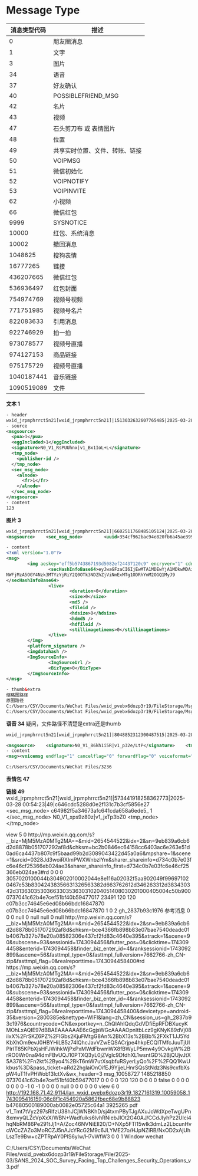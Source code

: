 # Message Type


| 消息类型代码   | 描述                           |
|----------------|--------------------------------|
| 0              | 朋友圈消息                     |
| 1              | 文字                           |
| 3              | 图片                           |
| 34             | 语音                           |
| 37             | 好友确认                       |
| 40             | POSSIBLEFRIEND_MSG            |
| 42             | 名片                           |
| 43             | 视频                           |
| 47             | 石头剪刀布 或 表情图片          |
| 48             | 位置                           |
| 49             | 共享实时位置、文件、转账、链接 |
| 50             | VOIPMSG                        |
| 51             | 微信初始化                     |
| 52             | VOIPNOTIFY                     |
| 53             | VOIPINVITE                     |
| 62             | 小视频                         |
| 66             | 微信红包                       |
| 9999           | SYSNOTICE                      |
| 10000          | 红包、系统消息                 |
| 10002          | 撤回消息                       |
| 1048625        | 搜狗表情                       |
| 16777265       | 链接                           |
| 436207665      | 微信红包                       |
| 536936497      | 红包封面                       |
| 754974769      | 视频号视频                     |
| 771751985      | 视频号名片                     |
| 822083633      | 引用消息                       |
| 922746929      | 拍一拍                         |
| 973078577      | 视频号直播                     |
| 974127153      | 商品链接                       |
| 975175729      | 视频号直播                     |
| 1040187441     | 音乐链接                       |
| 1090519089     | 文件                           |


**文本 1**
```xml
- header
wxid_jrpmphrrct5n21[wxid_jrpmphrrct5n21]|1513032632607765485|2025-03-28 00:04:34|1|0b27c3cd230f1058b34fd4dafe8e3b65
- source
<msgsource>
  <pua>1</pua>
  <eggIncluded>1</eggIncluded>
  <signature>N0_V1_RsPUUhnx|v1_Bx1IoL+L</signature>
  <tmp_node>
    <publisher-id />
  </tmp_node>
  <sec_msg_node>
    <alnode>
      <fr>1</fr>
    </alnode>
  </sec_msg_node>
</msgsource>
- content
123
```

**图片 3**
```xml
wxid_jrpmphrrct5n21[wxid_jrpmphrrct5n21]|6602511768485105124|2025-03-28 00:42:10|3|eafc12c171b3cc045107768d2765ffca
<msgsource>    <sec_msg_node>        <uuid>354cf962bac94e820fb6a45ae399cc8e_</uuid>        <risk-file-flag />        <risk-file-md5-list />        <alnode>            <fr>1</fr>        </alnode>    </sec_msg_node>    <imgmsg_pd cdnmidimgurl_size="107114" cdnmidimgurl_pd_pri="30" cdnmidimgurl_pd="0" />    <signature>N0_V1_plFrcG9t|v1_ENg7Bc5V</signature>    <tmp_node>        <publisher-id />    </tmp_node></msgsource>

- content
<?xml version="1.0"?>
<msg>
        <img aeskey="eff5b5743867193d5082ef24437120c9" encryver="1" cdnthumbaeskey="eff5b5743867193d5082ef24437120c9" cdnthumburl="3057020100044b30490201000204d48e135e02032f5aa90204a5996971020467e51869042437393062653961642d383462612d343139372d383236642d633137626636633330346465020405150a020201000405004c55cd00" cdnthumblength="6231" cdnthumbheight="576" cdnthumbwidth="300" cdnmidheight="0" cdnmidwidth="0" cdnhdheight="0" cdnhdwidth="0" cdnmidimgurl="3057020100044b30490201000204d48e135e02032f5aa90204a5996971020467e51869042437393062653961642d383462612d343139372d383236642d633137626636633330346465020405150a020201000405004c55cd00" length="737482" md5="b0199f922d038be12efccf8f41a7afc9" hevc_mid_size="107114" originsourcemd5="7f5f1d08f201c12ca1b4f10888363651">
                <secHashInfoBase64>eyJwaGFzaCI6IjEwMTA1MDEwYjA1MDkwMDAiLCJwZHFIYXNoIjoiNTU5YWQ1MGU4ZDI1ODY3Y2Q3
NWFjMzA5OGY4Nzk3MTYzYjRiY2Q0OTk3NDZhZjViNmExMTg1ODRhYmM2OGQ1MyJ9
</secHashInfoBase64>
                <live>
                        <duration>0</duration>
                        <size>0</size>
                        <md5 />
                        <fileid />
                        <hdsize>0</hdsize>
                        <hdmd5 />
                        <hdfileid />
                        <stillimagetimems>0</stillimagetimems>
                </live>
        </img>
        <platform_signature />
        <imgdatahash />
        <ImgSourceInfo>
                <ImgSourceUrl />
                <BizType>0</BizType>
        </ImgSourceInfo>
</msg>

- thumb&extra
缩略图路径
原图路径
C:/Users/CSY/Documents/WeChat Files/wxid_pvebx6dozp3r19/FileStorage/MsgAttach/baf923f18e7cf3462bd6fe820f0b9fab/Thumb/2025-03/b1755b467e19a9ee0402cb9407e2d72d_t.dat
C:/Users/CSY/Documents/WeChat Files/wxid_pvebx6dozp3r19/FileStorage/MsgAttach/baf923f18e7cf3462bd6fe820f0b9fab/Image/2025-03/48c122d8bf597d27bc982d344eb37317.dat
```

**语音 34**
疑问，文件路径不清楚是extra还是thumb
```xml
wxid_jrpmphrrct5n21[wxid_jrpmphrrct5n21]|8048852312300487515|2025-03-28 00:48:33|34|41303636383833393538643530666500290048032825baf923f308f103

<msgsource>    <signature>N0_V1_86kh1i5R|v1_p32e/LtP</signature>    <tmp_node>        <publisher-id />    </tmp_node>    <sec_msg_node>        <alnode>            <fr>1</fr>        </alnode>    </sec_msg_node></msgsource>
- content
<msg><voicemsg endflag="1" cancelflag="0" forwardflag="0" voiceformat="4" voicelength="3236" length="4516" bufid="0" aeskey="68d42b7621601eb33fe3e2b99df5a2d7" voiceurl="3052020100044b304902010002046ce844e702032f5aa9020427996971020467e58161042435363865666264342d383264312d346130382d396431632d37343734613165663036373702040518000f0201000400" voicemd5="" clientmsgid="41303636383833393538643530666500290048032825baf923f308f103" fromusername="wxid_jrpmphrrct5n21" /></msg>

C:/Users/CSY/Documents/WeChat Files/3236

```



**表情包 47**



**链接 49**
wxid_jrpmphrrct5n21[wxid_jrpmphrrct5n21]|573441918258362773|2025-03-28 00:54:23|49|c646cdc5288d0e2f131c7b3cf5856e27
<msgsource>    <sec_msg_node>        <uuid>c64982f5a34673afc641cda658a6ede5_</uuid>        <risk-file-flag />        <risk-file-md5-list />        <alnode>            <fr>1</fr>        </alnode>    </sec_msg_node>    <signature>N0_V1_xps9z80z|v1_jxTp3bZ0</signature>    <tmp_node>        <publisher-id />    </tmp_node></msgsource>
<?xml version="1.0"?>
<msg>
	<appmsg appid="" sdkver="0">
		<title>特朗普开始抱怨俄罗斯</title>
		<des></des>
		<username />
		<action>view</action>
		<type>5</type>
		<showtype>0</showtype>
		<content />
		<url>http://mp.weixin.qq.com/s?__biz=MjM5MzA0MTg2MA==&amp;mid=2654544522&amp;idx=2&amp;sn=9eb839a6cb6d2d8878b051707292af8d&amp;chksm=bc2b0846ec64158cc6403ac6e263e51d0ad6ca4437b807c9f5baad99b2d3089043422d45a0a6&amp;mpshare=1&amp;scene=1&amp;srcid=0328Jd3woiRXImPWXWnbzlYm&amp;sharer_shareinfo=d734c0b7e03fc6e46cf25366eb024ae3&amp;sharer_shareinfo_first=d734c0b7e03fc6e46cf25366eb024ae3#rd</url>
		<lowurl />
		<forwardflag>0</forwardflag>
		<dataurl />
		<lowdataurl />
		<contentattr>0</contentattr>
		<streamvideo>
			<streamvideourl />
			<streamvideototaltime>0</streamvideototaltime>
			<streamvideotitle />
			<streamvideowording />
			<streamvideoweburl />
			<streamvideothumburl />
			<streamvideoaduxinfo />
			<streamvideopublishid />
		</streamvideo>
		<canvasPageItem>
			<canvasPageXml><![CDATA[]]></canvasPageXml>
		</canvasPageItem>
		<appattach>
			<attachid />
			<cdnthumburl>3057020100044b304902010002044e8e116a02032f5aa902049f996971020467e53b83042438356631326563382d663762612d346263312d383430342d3136303530366330353630310204051408030201000405004c50b900</cdnthumburl>
			<cdnthumbmd5>0737041c62b4e7cef51bf40b59477017</cdnthumbmd5>
			<cdnthumblength>23491</cdnthumblength>
			<cdnthumbheight>120</cdnthumbheight>
			<cdnthumbwidth>120</cdnthumbwidth>
			<cdnthumbaeskey>c07b3cc74645e6ed08b66bdc16847870</cdnthumbaeskey>
			<aeskey>c07b3cc74645e6ed08b66bdc16847870</aeskey>
			<encryver>1</encryver>
			<fileext />
			<islargefilemsg>0</islargefilemsg>
		</appattach>
		<extinfo />
		<androidsource>2</androidsource>
		<sourceusername>gh_2837b93c1976</sourceusername>
		<sourcedisplayname>参考消息</sourcedisplayname>
		<commenturl />
		<thumburl />
		<mediatagname />
		<messageaction><![CDATA[]]></messageaction>
		<messageext><![CDATA[]]></messageext>
		<emoticongift>
			<packageflag>0</packageflag>
			<packageid />
		</emoticongift>
		<emoticonshared>
			<packageflag>0</packageflag>
			<packageid />
		</emoticonshared>
		<designershared>
			<designeruin>0</designeruin>
			<designername>null</designername>
			<designerrediretcturl><![CDATA[null]]></designerrediretcturl>
		</designershared>
		<emotionpageshared>
			<tid>0</tid>
			<title>null</title>
			<desc>null</desc>
			<iconUrl><![CDATA[null]]></iconUrl>
			<secondUrl>null</secondUrl>
			<pageType>0</pageType>
			<setKey>null</setKey>
		</emotionpageshared>
		<webviewshared>
			<shareUrlOriginal>http://mp.weixin.qq.com/s?__biz=MjM5MzA0MTg2MA==&amp;mid=2654544522&amp;idx=2&amp;sn=9eb839a6cb6d2d8878b051707292af8d&amp;chksm=bce4366fb898b83e07bae7540deadc01b4067b327b78e20a08582306e437cf2fd83c4640e395&amp;xtrack=1&amp;scene=90&amp;subscene=93&amp;sessionid=1743094456&amp;flutter_pos=0&amp;clicktime=1743094458&amp;enterid=1743094458&amp;finder_biz_enter_id=4&amp;ranksessionid=1743092899&amp;ascene=56&amp;fasttmpl_type=0&amp;fasttmpl_fullversion=7662766-zh_CN-zip&amp;fasttmpl_flag=0&amp;realreporttime=1743094458400#rd</shareUrlOriginal>
			<shareUrlOpen>https://mp.weixin.qq.com/s?__biz=MjM5MzA0MTg2MA==&amp;mid=2654544522&amp;idx=2&amp;sn=9eb839a6cb6d2d8878b051707292af8d&amp;chksm=bce4366fb898b83e07bae7540deadc01b4067b327b78e20a08582306e437cf2fd83c4640e395&amp;xtrack=1&amp;scene=90&amp;subscene=93&amp;sessionid=1743094456&amp;flutter_pos=0&amp;clicktime=1743094458&amp;enterid=1743094458&amp;finder_biz_enter_id=4&amp;ranksessionid=1743092899&amp;ascene=56&amp;fasttmpl_type=0&amp;fasttmpl_fullversion=7662766-zh_CN-zip&amp;fasttmpl_flag=0&amp;realreporttime=1743094458400&amp;devicetype=android-35&amp;version=2800385e&amp;nettype=WIFI&amp;lang=zh_CN&amp;session_us=gh_2837b93c1976&amp;countrycode=CN&amp;exportkey=n_ChQIAhIQdqGdVDfiEpRFDBXucyKMOhLxAQIE97dBBAEAAAAAAE6cGgjsWGcAAAAOpnltbLcz9gKNyK89dVj08ilxX%2FrSKZ6PZ%2FIGbs2KjuFMtgG8An%2BbX13s%2BBb%2FXkT1JJ5YdKbXhOm9evJ0HBYHiLB5z74lQhcJavVZwEQSACrjpe4hkpECQlTMfcJuuTjUlPIrIT85KPbXjsHFJWihkWjPxPxMWdFbwmWX8fBWyLP5mw4y9OvkgW%2BrRO0Wr0na94dmFBvUQJ10PTXQ3yL0jZVglc9DfdhXL1wsntGD%2BjQUjvJtX5A378%2Fn2kt%2Byo4%2BkT6mW7utXsqbfuRSyerLyQo%2F%2FQQ1KwUkbus%3D&amp;pass_ticket=aRd22hglaiOnOifEJ9YjjeLHnrSQsStNdz3Ns9cxfbXspW4uT1fvPHWob13lctXv&amp;wx_header=3</shareUrlOpen>
			<jsAppId />
			<publisherId>msg_10058727</publisherId>
			<publisherReqId>1485218850</publisherReqId>
		</webviewshared>
		<template_id />
		<md5>0737041c62b4e7cef51bf40b59477017</md5>
		<websearch>
			<rec_category>0</rec_category>
			<channelId>0</channelId>
		</websearch>
		<weappinfo>
			<username />
			<appid />
			<appservicetype>0</appservicetype>
			<secflagforsinglepagemode>0</secflagforsinglepagemode>
			<videopageinfo>
				<thumbwidth>120</thumbwidth>
				<thumbheight>120</thumbheight>
				<fromopensdk>0</fromopensdk>
			</videopageinfo>
		</weappinfo>
		<statextstr />
		<mmreadershare>
			<itemshowtype>0</itemshowtype>
			<ispaysubscribe>0</ispaysubscribe>
		</mmreadershare>
		<musicShareItem>
			<musicDuration>0</musicDuration>
		</musicShareItem>
		<finderLiveProductShare>
			<finderLiveID><![CDATA[]]></finderLiveID>
			<finderUsername><![CDATA[]]></finderUsername>
			<finderObjectID><![CDATA[]]></finderObjectID>
			<finderNonceID><![CDATA[]]></finderNonceID>
			<liveStatus><![CDATA[]]></liveStatus>
			<appId><![CDATA[]]></appId>
			<pagePath><![CDATA[]]></pagePath>
			<productId><![CDATA[]]></productId>
			<coverUrl><![CDATA[]]></coverUrl>
			<productTitle><![CDATA[]]></productTitle>
			<marketPrice><![CDATA[0]]></marketPrice>
			<sellingPrice><![CDATA[0]]></sellingPrice>
			<platformHeadImg><![CDATA[]]></platformHeadImg>
			<platformName><![CDATA[]]></platformName>
			<shopWindowId><![CDATA[]]></shopWindowId>
			<flashSalePrice><![CDATA[0]]></flashSalePrice>
			<flashSaleEndTime><![CDATA[0]]></flashSaleEndTime>
			<ecSource><![CDATA[]]></ecSource>
			<sellingPriceWording><![CDATA[]]></sellingPriceWording>
			<platformIconURL><![CDATA[]]></platformIconURL>
			<firstProductTagURL><![CDATA[]]></firstProductTagURL>
			<firstProductTagAspectRatioString><![CDATA[0.0]]></firstProductTagAspectRatioString>
			<secondProductTagURL><![CDATA[]]></secondProductTagURL>
			<secondProductTagAspectRatioString><![CDATA[0.0]]></secondProductTagAspectRatioString>
			<firstGuaranteeWording><![CDATA[]]></firstGuaranteeWording>
			<secondGuaranteeWording><![CDATA[]]></secondGuaranteeWording>
			<thirdGuaranteeWording><![CDATA[]]></thirdGuaranteeWording>
			<isPriceBeginShow>false</isPriceBeginShow>
			<lastGMsgID><![CDATA[]]></lastGMsgID>
			<promoterKey><![CDATA[]]></promoterKey>
			<discountWording><![CDATA[]]></discountWording>
			<priceSuffixDescription><![CDATA[]]></priceSuffixDescription>
			<productCardKey><![CDATA[]]></productCardKey>
			<isWxShop><![CDATA[]]></isWxShop>
			<brandIconUrl><![CDATA[]]></brandIconUrl>
			<showBoxItemStringList />
		</finderLiveProductShare>
		<finderOrder>
			<appID><![CDATA[]]></appID>
			<orderID><![CDATA[]]></orderID>
			<path><![CDATA[]]></path>
			<priceWording><![CDATA[]]></priceWording>
			<stateWording><![CDATA[]]></stateWording>
			<productImageURL><![CDATA[]]></productImageURL>
			<products><![CDATA[]]></products>
			<productsCount><![CDATA[0]]></productsCount>
			<orderType><![CDATA[0]]></orderType>
			<newPriceWording><![CDATA[]]></newPriceWording>
			<newStateWording><![CDATA[]]></newStateWording>
			<useNewWording><![CDATA[0]]></useNewWording>
		</finderOrder>
		<finderShopWindowShare>
			<finderUsername><![CDATA[]]></finderUsername>
			<avatar><![CDATA[]]></avatar>
			<nickname><![CDATA[]]></nickname>
			<commodityInStockCount><![CDATA[]]></commodityInStockCount>
			<appId><![CDATA[]]></appId>
			<path><![CDATA[]]></path>
			<appUsername><![CDATA[]]></appUsername>
			<query><![CDATA[]]></query>
			<liteAppId><![CDATA[]]></liteAppId>
			<liteAppPath><![CDATA[]]></liteAppPath>
			<liteAppQuery><![CDATA[]]></liteAppQuery>
			<platformTagURL><![CDATA[]]></platformTagURL>
			<saleWording><![CDATA[]]></saleWording>
			<lastGMsgID><![CDATA[]]></lastGMsgID>
			<profileTypeWording><![CDATA[]]></profileTypeWording>
			<saleWordingExtra><![CDATA[]]></saleWordingExtra>
			<isWxShop><![CDATA[]]></isWxShop>
			<platformIconUrl><![CDATA[]]></platformIconUrl>
			<brandIconUrl><![CDATA[]]></brandIconUrl>
			<description><![CDATA[]]></description>
			<backgroundUrl><![CDATA[]]></backgroundUrl>
			<darkModePlatformIconUrl><![CDATA[]]></darkModePlatformIconUrl>
			<reputationInfo>
				<hasReputationInfo>0</hasReputationInfo>
				<reputationScore>0</reputationScore>
				<reputationWording />
				<reputationTextColor />
				<reputationLevelWording />
				<reputationBackgroundColor />
			</reputationInfo>
			<productImageURLList />
		</finderShopWindowShare>
		<findernamecard>
			<username />
			<avatar><![CDATA[]]></avatar>
			<nickname />
			<auth_job />
			<auth_icon>0</auth_icon>
			<auth_icon_url />
			<ecSource><![CDATA[]]></ecSource>
			<lastGMsgID><![CDATA[]]></lastGMsgID>
		</findernamecard>
		<finderGuarantee>
			<scene><![CDATA[0]]></scene>
		</finderGuarantee>
		<directshare>0</directshare>
		<gamecenter>
			<namecard>
				<iconUrl />
				<name />
				<desc />
				<tail />
				<jumpUrl />
			</namecard>
		</gamecenter>
		<patMsg>
			<chatUser />
			<records>
				<recordNum>0</recordNum>
			</records>
		</patMsg>
		<secretmsg>
			<issecretmsg>0</issecretmsg>
		</secretmsg>
		<referfromscene>0</referfromscene>
		<gameshare>
			<liteappext>
				<liteappbizdata />
				<priority>0</priority>
			</liteappext>
			<appbrandext>
				<litegameinfo />
				<priority>-1</priority>
			</appbrandext>
			<gameshareid />
			<sharedata />
			<isvideo>0</isvideo>
			<duration>-1</duration>
			<isexposed>0</isexposed>
			<readtext />
		</gameshare>
		<mpsharetrace>
			<hasfinderelement>0</hasfinderelement>
			<lastgmsgid />
		</mpsharetrace>
		<wxgamecard>
			<framesetname />
			<mbcarddata />
			<minpkgversion />
			<clientextinfo />
			<mbcardheight>0</mbcardheight>
			<isoldversion>0</isoldversion>
		</wxgamecard>
		<liteapp>
			<id>null</id>
			<path />
			<query />
			<istransparent>0</istransparent>
			<hideicon>0</hideicon>
		</liteapp>
		<finderCollection>
			<feedCount>0</feedCount>
			<collectionTopicType>0</collectionTopicType>
			<paidCollectionType>0</paidCollectionType>
			<price>0</price>
			<title />
			<collectionId>0</collectionId>
			<thumbUrl />
			<collectionDesc />
			<authorUsername />
			<nickname />
			<avatarURL />
			<authIconURL />
			<authIconType>0</authIconType>
		</finderCollection>
	</appmsg>
	<fromusername>wxid_jrpmphrrct5n21</fromusername>
	<scene>0</scene>
	<appinfo>
		<version>1</version>
		<appname></appname>
	</appinfo>
	<commenturl></commenturl>
</msg>

C:/Users/CSY/Documents/WeChat Files/wxid_pvebx6dozp3r19/FileStorage/Cache/2025-03/722c1d9b86546a9a9076ed8ca393b742_t.jpg
C:/Users/CSY/Documents/WeChat Files/wxid_pvebx6dozp3r19/FileStorage/Cache/2025-03/722c1d9b86546a9a9076ed8ca393b742.jpg

** 引用 49**
```xml
wxid_jrpmphrrct5n21[wxid_jrpmphrrct5n21]|2155189721313623950|2025-03-28 00:58:26|49|5bebc7076624d1ada72d1c8820af1788
<msgsource>    <alnode>        <fr>4</fr>    </alnode>    <eggIncluded>1</eggIncluded>    <sec_msg_node>        <uuid>480fb2f01706cedbc37c5ca7c64be8a6_</uuid>        <risk-file-flag />        <risk-file-md5-list />        <alnode>            <fr>1</fr>        </alnode>    </sec_msg_node>    <signature>N0_V1_HrKpKgfN|v1_9PbCZzxV</signature>    <tmp_node>        <publisher-id />    </tmp_node></msgsource>
<?xml version="1.0"?>
<msg>
	<appmsg appid="" sdkver="0">
		<title>你在说什么</title>
		<des />
		<username />
		<action>view</action>
		<type>57</type>
		<showtype>0</showtype>
		<content />
		<url />
		<lowurl />
		<forwardflag>0</forwardflag>
		<dataurl />
		<lowdataurl />
		<contentattr>0</contentattr>
		<streamvideo>
			<streamvideourl />
			<streamvideototaltime>0</streamvideototaltime>
			<streamvideotitle />
			<streamvideowording />
			<streamvideoweburl />
			<streamvideothumburl />
			<streamvideoaduxinfo />
			<streamvideopublishid />
		</streamvideo>
		<canvasPageItem>
			<canvasPageXml><![CDATA[]]></canvasPageXml>
		</canvasPageItem>
		<refermsg>
			<type>1</type>
			<svrid>2632787944628480497</svrid>
			<fromusr>wxid_pvebx6dozp3r19</fromusr>
			<chatusr>wxid_pvebx6dozp3r19</chatusr>
			<displayname>再会，谢谢所有的鱼</displayname>
			<msgsource>&lt;msgsource&gt;
	&lt;sec_msg_node&gt;
		&lt;alnode&gt;
			&lt;fr&gt;1&lt;/fr&gt;
		&lt;/alnode&gt;
	&lt;/sec_msg_node&gt;
	&lt;pua&gt;1&lt;/pua&gt;
	&lt;signature&gt;N0_V1_gv0N5G+P|v1_FbY6S0Hn&lt;/signature&gt;
	&lt;tmp_node&gt;
		&lt;publisher-id&gt;&lt;/publisher-id&gt;
	&lt;/tmp_node&gt;
&lt;/msgsource&gt;
</msgsource>
			<content>访问你提供的链接时出问题啦，可能是链接拼写有误。你可以确认下链接是否正确，或者跟我说说你想通过这个链接了解什么内容，我来帮你查询。 
conversation_id: 7486533878581100595</content>
			<strid />
			<createtime>1743094510</createtime>
		</refermsg>
		<appattach>
			<totallen>0</totallen>
			<attachid />
			<cdnattachurl />
			<emoticonmd5 />
			<aeskey />
			<fileext />
			<islargefilemsg>0</islargefilemsg>
		</appattach>
		<extinfo />
		<androidsource>0</androidsource>
		<thumburl />
		<mediatagname />
		<messageaction><![CDATA[]]></messageaction>
		<messageext><![CDATA[]]></messageext>
		<emoticongift>
			<packageflag>0</packageflag>
			<packageid />
		</emoticongift>
		<emoticonshared>
			<packageflag>0</packageflag>
			<packageid />
		</emoticonshared>
		<designershared>
			<designeruin>0</designeruin>
			<designername>null</designername>
			<designerrediretcturl><![CDATA[null]]></designerrediretcturl>
		</designershared>
		<emotionpageshared>
			<tid>0</tid>
			<title>null</title>
			<desc>null</desc>
			<iconUrl><![CDATA[null]]></iconUrl>
			<secondUrl>null</secondUrl>
			<pageType>0</pageType>
			<setKey>null</setKey>
		</emotionpageshared>
		<webviewshared>
			<shareUrlOriginal />
			<shareUrlOpen />
			<jsAppId />
			<publisherId />
			<publisherReqId />
		</webviewshared>
		<template_id />
		<md5 />
		<websearch>
			<rec_category>0</rec_category>
			<channelId>0</channelId>
		</websearch>
		<weappinfo>
			<username />
			<appid />
			<appservicetype>0</appservicetype>
			<secflagforsinglepagemode>0</secflagforsinglepagemode>
			<videopageinfo>
				<thumbwidth>0</thumbwidth>
				<thumbheight>0</thumbheight>
				<fromopensdk>0</fromopensdk>
			</videopageinfo>
		</weappinfo>
		<statextstr />
		<musicShareItem>
			<musicDuration>0</musicDuration>
		</musicShareItem>
		<finderLiveProductShare>
			<finderLiveID><![CDATA[]]></finderLiveID>
			<finderUsername><![CDATA[]]></finderUsername>
			<finderObjectID><![CDATA[]]></finderObjectID>
			<finderNonceID><![CDATA[]]></finderNonceID>
			<liveStatus><![CDATA[]]></liveStatus>
			<appId><![CDATA[]]></appId>
			<pagePath><![CDATA[]]></pagePath>
			<productId><![CDATA[]]></productId>
			<coverUrl><![CDATA[]]></coverUrl>
			<productTitle><![CDATA[]]></productTitle>
			<marketPrice><![CDATA[0]]></marketPrice>
			<sellingPrice><![CDATA[0]]></sellingPrice>
			<platformHeadImg><![CDATA[]]></platformHeadImg>
			<platformName><![CDATA[]]></platformName>
			<shopWindowId><![CDATA[]]></shopWindowId>
			<flashSalePrice><![CDATA[0]]></flashSalePrice>
			<flashSaleEndTime><![CDATA[0]]></flashSaleEndTime>
			<ecSource><![CDATA[]]></ecSource>
			<sellingPriceWording><![CDATA[]]></sellingPriceWording>
			<platformIconURL><![CDATA[]]></platformIconURL>
			<firstProductTagURL><![CDATA[]]></firstProductTagURL>
			<firstProductTagAspectRatioString><![CDATA[0.0]]></firstProductTagAspectRatioString>
			<secondProductTagURL><![CDATA[]]></secondProductTagURL>
			<secondProductTagAspectRatioString><![CDATA[0.0]]></secondProductTagAspectRatioString>
			<firstGuaranteeWording><![CDATA[]]></firstGuaranteeWording>
			<secondGuaranteeWording><![CDATA[]]></secondGuaranteeWording>
			<thirdGuaranteeWording><![CDATA[]]></thirdGuaranteeWording>
			<isPriceBeginShow>false</isPriceBeginShow>
			<lastGMsgID><![CDATA[]]></lastGMsgID>
			<promoterKey><![CDATA[]]></promoterKey>
			<discountWording><![CDATA[]]></discountWording>
			<priceSuffixDescription><![CDATA[]]></priceSuffixDescription>
			<productCardKey><![CDATA[]]></productCardKey>
			<isWxShop><![CDATA[]]></isWxShop>
			<brandIconUrl><![CDATA[]]></brandIconUrl>
			<showBoxItemStringList />
		</finderLiveProductShare>
		<finderOrder>
			<appID><![CDATA[]]></appID>
			<orderID><![CDATA[]]></orderID>
			<path><![CDATA[]]></path>
			<priceWording><![CDATA[]]></priceWording>
			<stateWording><![CDATA[]]></stateWording>
			<productImageURL><![CDATA[]]></productImageURL>
			<products><![CDATA[]]></products>
			<productsCount><![CDATA[0]]></productsCount>
			<orderType><![CDATA[0]]></orderType>
			<newPriceWording><![CDATA[]]></newPriceWording>
			<newStateWording><![CDATA[]]></newStateWording>
			<useNewWording><![CDATA[0]]></useNewWording>
		</finderOrder>
		<finderShopWindowShare>
			<finderUsername><![CDATA[]]></finderUsername>
			<avatar><![CDATA[]]></avatar>
			<nickname><![CDATA[]]></nickname>
			<commodityInStockCount><![CDATA[]]></commodityInStockCount>
			<appId><![CDATA[]]></appId>
			<path><![CDATA[]]></path>
			<appUsername><![CDATA[]]></appUsername>
			<query><![CDATA[]]></query>
			<liteAppId><![CDATA[]]></liteAppId>
			<liteAppPath><![CDATA[]]></liteAppPath>
			<liteAppQuery><![CDATA[]]></liteAppQuery>
			<platformTagURL><![CDATA[]]></platformTagURL>
			<saleWording><![CDATA[]]></saleWording>
			<lastGMsgID><![CDATA[]]></lastGMsgID>
			<profileTypeWording><![CDATA[]]></profileTypeWording>
			<saleWordingExtra><![CDATA[]]></saleWordingExtra>
			<isWxShop><![CDATA[]]></isWxShop>
			<platformIconUrl><![CDATA[]]></platformIconUrl>
			<brandIconUrl><![CDATA[]]></brandIconUrl>
			<description><![CDATA[]]></description>
			<backgroundUrl><![CDATA[]]></backgroundUrl>
			<darkModePlatformIconUrl><![CDATA[]]></darkModePlatformIconUrl>
			<reputationInfo>
				<hasReputationInfo>0</hasReputationInfo>
				<reputationScore>0</reputationScore>
				<reputationWording />
				<reputationTextColor />
				<reputationLevelWording />
				<reputationBackgroundColor />
			</reputationInfo>
			<productImageURLList />
		</finderShopWindowShare>
		<findernamecard>
			<username />
			<avatar><![CDATA[]]></avatar>
			<nickname />
			<auth_job />
			<auth_icon>0</auth_icon>
			<auth_icon_url />
			<ecSource><![CDATA[]]></ecSource>
			<lastGMsgID><![CDATA[]]></lastGMsgID>
		</findernamecard>
		<finderGuarantee>
			<scene><![CDATA[0]]></scene>
		</finderGuarantee>
		<directshare>0</directshare>
		<gamecenter>
			<namecard>
				<iconUrl />
				<name />
				<desc />
				<tail />
				<jumpUrl />
			</namecard>
		</gamecenter>
		<patMsg>
			<chatUser />
			<records>
				<recordNum>0</recordNum>
			</records>
		</patMsg>
		<secretmsg>
			<issecretmsg>0</issecretmsg>
		</secretmsg>
		<referfromscene>0</referfromscene>
		<gameshare>
			<liteappext>
				<liteappbizdata />
				<priority>0</priority>
			</liteappext>
			<appbrandext>
				<litegameinfo />
				<priority>-1</priority>
			</appbrandext>
			<gameshareid />
			<sharedata />
			<isvideo>0</isvideo>
			<duration>-1</duration>
			<isexposed>0</isexposed>
			<readtext />
		</gameshare>
		<mpsharetrace>
			<hasfinderelement>0</hasfinderelement>
			<lastgmsgid />
		</mpsharetrace>
		<wxgamecard>
			<framesetname />
			<mbcarddata />
			<minpkgversion />
			<clientextinfo />
			<mbcardheight>0</mbcardheight>
			<isoldversion>0</isoldversion>
		</wxgamecard>
		<liteapp>
			<id>null</id>
			<path />
			<query />
			<istransparent>0</istransparent>
			<hideicon>0</hideicon>
		</liteapp>
		<finderCollection>
			<feedCount>0</feedCount>
			<collectionTopicType>0</collectionTopicType>
			<paidCollectionType>0</paidCollectionType>
			<price>0</price>
			<title />
			<collectionId>0</collectionId>
			<thumbUrl />
			<collectionDesc />
			<authorUsername />
			<nickname />
			<avatarURL />
			<authIconURL />
			<authIconType>0</authIconType>
		</finderCollection>
	</appmsg>
	<fromusername>wxid_jrpmphrrct5n21</fromusername>
	<scene>0</scene>
	<appinfo>
		<version>1</version>
		<appname></appname>
	</appinfo>
	<commenturl></commenturl>
</msg>

C:/Users/CSY/Documents/WeChat Files/wxid_pvebx6dozp3r19/FileStorage/Cache/2025-03/27d6e53ec00ac4b7376f68658dd5981f
```
引用图片
```xml
wxid_jrpmphrrct5n21[wxid_jrpmphrrct5n21]|1396441906898940262|2025-03-28 01:01:09|49|9ef6b86e95d3ab16751b2037c20bcec6
<msgsource>    <alnode>        <fr>4</fr>    </alnode>    <eggIncluded>1</eggIncluded>    <sec_msg_node>        <uuid>354cf962bac94e820fb6a45ae399cc8e_</uuid>        <risk-file-flag />        <risk-file-md5-list />        <alnode>            <fr>1</fr>        </alnode>    </sec_msg_node>    <signature>N0_V1_O1ENlqKC|v1_9zHA+3Qx</signature>    <tmp_node>        <publisher-id />    </tmp_node></msgsource>
<?xml version="1.0"?>
<msg>
	<appmsg appid="" sdkver="0">
		<title>还看还看</title>
		<des />
		<username />
		<action>view</action>
		<type>57</type>
		<showtype>0</showtype>
		<content />
		<url />
		<lowurl />
		<forwardflag>0</forwardflag>
		<dataurl />
		<lowdataurl />
		<contentattr>0</contentattr>
		<streamvideo>
			<streamvideourl />
			<streamvideototaltime>0</streamvideototaltime>
			<streamvideotitle />
			<streamvideowording />
			<streamvideoweburl />
			<streamvideothumburl />
			<streamvideoaduxinfo />
			<streamvideopublishid />
		</streamvideo>
		<canvasPageItem>
			<canvasPageXml><![CDATA[]]></canvasPageXml>
		</canvasPageItem>
		<refermsg>
			<type>3</type>
			<svrid>6602511768485105124</svrid>
			<fromusr>wxid_pvebx6dozp3r19</fromusr>
			<chatusr>wxid_jrpmphrrct5n21</chatusr>
			<displayname>Deku</displayname>
			<msgsource>&lt;msgsource&gt;&lt;sec_msg_node&gt;&lt;uuid&gt;354cf962bac94e820fb6a45ae399cc8e_&lt;/uuid&gt;&lt;/sec_msg_node&gt;&lt;/msgsource&gt;</msgsource>
			<content>&lt;msg&gt;&lt;img aeskey="eff5b5743867193d5082ef24437120c9" encryver="1" cdnthumbaeskey="eff5b5743867193d5082ef24437120c9" cdnthumburl="3057020100044b30490201000204d48e135e02032f5aa90204a5996971020467e51869042437393062653961642d383462612d343139372d383236642d633137626636633330346465020405150a020201000405004c55cd00" cdnthumblength="6231" cdnthumbheight="576" cdnthumbwidth="300" cdnmidimgurl="3057020100044b30490201000204d48e135e02032f5aa90204a5996971020467e51869042437393062653961642d383462612d343139372d383236642d633137626636633330346465020405150a020201000405004c55cd00" length="737482" md5="b0199f922d038be12efccf8f41a7afc9" hevc_mid_size="107114" originsourcemd5="7f5f1d08f201c12ca1b4f10888363651"&gt;&lt;secHashInfoBase64&gt;eyJwaGFzaCI6IjEwMTA1MDEwYjA1MDkwMDAiLCJwZHFIYXNoIjoiNTU5YWQ1MGU4ZDI1ODY3Y2Q3&amp;#x0A;NWFjMzA5OGY4Nzk3MTYzYjRiY2Q0OTk3NDZhZjViNmExMTg1ODRhYmM2OGQ1MyJ9&amp;#x0A;&lt;/secHashInfoBase64&gt;&lt;/img&gt;&lt;/msg&gt;</content>
			<strid />
			<createtime>1743093729</createtime>
		</refermsg>
		<appattach>
			<totallen>0</totallen>
			<attachid />
			<cdnattachurl />
			<emoticonmd5 />
			<aeskey />
			<fileext />
			<islargefilemsg>0</islargefilemsg>
		</appattach>
		<extinfo />
		<androidsource>0</androidsource>
		<thumburl />
		<mediatagname />
		<messageaction><![CDATA[]]></messageaction>
		<messageext><![CDATA[]]></messageext>
		<emoticongift>
			<packageflag>0</packageflag>
			<packageid />
		</emoticongift>
		<emoticonshared>
			<packageflag>0</packageflag>
			<packageid />
		</emoticonshared>
		<designershared>
			<designeruin>0</designeruin>
			<designername>null</designername>
			<designerrediretcturl><![CDATA[null]]></designerrediretcturl>
		</designershared>
		<emotionpageshared>
			<tid>0</tid>
			<title>null</title>
			<desc>null</desc>
			<iconUrl><![CDATA[null]]></iconUrl>
			<secondUrl>null</secondUrl>
			<pageType>0</pageType>
			<setKey>null</setKey>
		</emotionpageshared>
		<webviewshared>
			<shareUrlOriginal />
			<shareUrlOpen />
			<jsAppId />
			<publisherId />
			<publisherReqId />
		</webviewshared>
		<template_id />
		<md5 />
		<websearch>
			<rec_category>0</rec_category>
			<channelId>0</channelId>
		</websearch>
		<weappinfo>
			<username />
			<appid />
			<appservicetype>0</appservicetype>
			<secflagforsinglepagemode>0</secflagforsinglepagemode>
			<videopageinfo>
				<thumbwidth>0</thumbwidth>
				<thumbheight>0</thumbheight>
				<fromopensdk>0</fromopensdk>
			</videopageinfo>
		</weappinfo>
		<statextstr />
		<musicShareItem>
			<musicDuration>0</musicDuration>
		</musicShareItem>
		<finderLiveProductShare>
			<finderLiveID><![CDATA[]]></finderLiveID>
			<finderUsername><![CDATA[]]></finderUsername>
			<finderObjectID><![CDATA[]]></finderObjectID>
			<finderNonceID><![CDATA[]]></finderNonceID>
			<liveStatus><![CDATA[]]></liveStatus>
			<appId><![CDATA[]]></appId>
			<pagePath><![CDATA[]]></pagePath>
			<productId><![CDATA[]]></productId>
			<coverUrl><![CDATA[]]></coverUrl>
			<productTitle><![CDATA[]]></productTitle>
			<marketPrice><![CDATA[0]]></marketPrice>
			<sellingPrice><![CDATA[0]]></sellingPrice>
			<platformHeadImg><![CDATA[]]></platformHeadImg>
			<platformName><![CDATA[]]></platformName>
			<shopWindowId><![CDATA[]]></shopWindowId>
			<flashSalePrice><![CDATA[0]]></flashSalePrice>
			<flashSaleEndTime><![CDATA[0]]></flashSaleEndTime>
			<ecSource><![CDATA[]]></ecSource>
			<sellingPriceWording><![CDATA[]]></sellingPriceWording>
			<platformIconURL><![CDATA[]]></platformIconURL>
			<firstProductTagURL><![CDATA[]]></firstProductTagURL>
			<firstProductTagAspectRatioString><![CDATA[0.0]]></firstProductTagAspectRatioString>
			<secondProductTagURL><![CDATA[]]></secondProductTagURL>
			<secondProductTagAspectRatioString><![CDATA[0.0]]></secondProductTagAspectRatioString>
			<firstGuaranteeWording><![CDATA[]]></firstGuaranteeWording>
			<secondGuaranteeWording><![CDATA[]]></secondGuaranteeWording>
			<thirdGuaranteeWording><![CDATA[]]></thirdGuaranteeWording>
			<isPriceBeginShow>false</isPriceBeginShow>
			<lastGMsgID><![CDATA[]]></lastGMsgID>
			<promoterKey><![CDATA[]]></promoterKey>
			<discountWording><![CDATA[]]></discountWording>
			<priceSuffixDescription><![CDATA[]]></priceSuffixDescription>
			<productCardKey><![CDATA[]]></productCardKey>
			<isWxShop><![CDATA[]]></isWxShop>
			<brandIconUrl><![CDATA[]]></brandIconUrl>
			<showBoxItemStringList />
		</finderLiveProductShare>
		<finderOrder>
			<appID><![CDATA[]]></appID>
			<orderID><![CDATA[]]></orderID>
			<path><![CDATA[]]></path>
			<priceWording><![CDATA[]]></priceWording>
			<stateWording><![CDATA[]]></stateWording>
			<productImageURL><![CDATA[]]></productImageURL>
			<products><![CDATA[]]></products>
			<productsCount><![CDATA[0]]></productsCount>
			<orderType><![CDATA[0]]></orderType>
			<newPriceWording><![CDATA[]]></newPriceWording>
			<newStateWording><![CDATA[]]></newStateWording>
			<useNewWording><![CDATA[0]]></useNewWording>
		</finderOrder>
		<finderShopWindowShare>
			<finderUsername><![CDATA[]]></finderUsername>
			<avatar><![CDATA[]]></avatar>
			<nickname><![CDATA[]]></nickname>
			<commodityInStockCount><![CDATA[]]></commodityInStockCount>
			<appId><![CDATA[]]></appId>
			<path><![CDATA[]]></path>
			<appUsername><![CDATA[]]></appUsername>
			<query><![CDATA[]]></query>
			<liteAppId><![CDATA[]]></liteAppId>
			<liteAppPath><![CDATA[]]></liteAppPath>
			<liteAppQuery><![CDATA[]]></liteAppQuery>
			<platformTagURL><![CDATA[]]></platformTagURL>
			<saleWording><![CDATA[]]></saleWording>
			<lastGMsgID><![CDATA[]]></lastGMsgID>
			<profileTypeWording><![CDATA[]]></profileTypeWording>
			<saleWordingExtra><![CDATA[]]></saleWordingExtra>
			<isWxShop><![CDATA[]]></isWxShop>
			<platformIconUrl><![CDATA[]]></platformIconUrl>
			<brandIconUrl><![CDATA[]]></brandIconUrl>
			<description><![CDATA[]]></description>
			<backgroundUrl><![CDATA[]]></backgroundUrl>
			<darkModePlatformIconUrl><![CDATA[]]></darkModePlatformIconUrl>
			<reputationInfo>
				<hasReputationInfo>0</hasReputationInfo>
				<reputationScore>0</reputationScore>
				<reputationWording />
				<reputationTextColor />
				<reputationLevelWording />
				<reputationBackgroundColor />
			</reputationInfo>
			<productImageURLList />
		</finderShopWindowShare>
		<findernamecard>
			<username />
			<avatar><![CDATA[]]></avatar>
			<nickname />
			<auth_job />
			<auth_icon>0</auth_icon>
			<auth_icon_url />
			<ecSource><![CDATA[]]></ecSource>
			<lastGMsgID><![CDATA[]]></lastGMsgID>
		</findernamecard>
		<finderGuarantee>
			<scene><![CDATA[0]]></scene>
		</finderGuarantee>
		<directshare>0</directshare>
		<gamecenter>
			<namecard>
				<iconUrl />
				<name />
				<desc />
				<tail />
				<jumpUrl />
			</namecard>
		</gamecenter>
		<patMsg>
			<chatUser />
			<records>
				<recordNum>0</recordNum>
			</records>
		</patMsg>
		<secretmsg>
			<issecretmsg>0</issecretmsg>
		</secretmsg>
		<referfromscene>0</referfromscene>
		<gameshare>
			<liteappext>
				<liteappbizdata />
				<priority>0</priority>
			</liteappext>
			<appbrandext>
				<litegameinfo />
				<priority>-1</priority>
			</appbrandext>
			<gameshareid />
			<sharedata />
			<isvideo>0</isvideo>
			<duration>-1</duration>
			<isexposed>0</isexposed>
			<readtext />
		</gameshare>
		<mpsharetrace>
			<hasfinderelement>0</hasfinderelement>
			<lastgmsgid />
		</mpsharetrace>
		<wxgamecard>
			<framesetname />
			<mbcarddata />
			<minpkgversion />
			<clientextinfo />
			<mbcardheight>0</mbcardheight>
			<isoldversion>0</isoldversion>
		</wxgamecard>
		<liteapp>
			<id>null</id>
			<path />
			<query />
			<istransparent>0</istransparent>
			<hideicon>0</hideicon>
		</liteapp>
		<finderCollection>
			<feedCount>0</feedCount>
			<collectionTopicType>0</collectionTopicType>
			<paidCollectionType>0</paidCollectionType>
			<price>0</price>
			<title />
			<collectionId>0</collectionId>
			<thumbUrl />
			<collectionDesc />
			<authorUsername />
			<nickname />
			<avatarURL />
			<authIconURL />
			<authIconType>0</authIconType>
		</finderCollection>
	</appmsg>
	<fromusername>wxid_jrpmphrrct5n21</fromusername>
	<scene>0</scene>
	<appinfo>
		<version>1</version>
		<appname></appname>
	</appinfo>
	<commenturl></commenturl>
</msg>

C:/Users/CSY/Documents/WeChat Files/wxid_pvebx6dozp3r19/FileStorage/Cache/2025-03/959f9958deed0b6ff1137d5198cffac9
```
**文件 49**
wxid_jrpmphrrct5n21[wxid_jrpmphrrct5n21]|4437991385565688661|2025-03-28 01:10:16|49|0e855ac764bfacee7d09027bed4f485e
<msgsource>    <signature>N0_V1_4pBdG0YD|v1_kU0iWzf8</signature>    <tmp_node>        <publisher-id />    </tmp_node>    <sec_msg_node>        <alnode>            <fr>1</fr>        </alnode>    </sec_msg_node></msgsource>
<msg>
    <fromusername>wxid_jrpmphrrct5n21</fromusername>
    <scene>0</scene>
    <commenturl></commenturl>
    <appmsg appid="" sdkver="0">
        <title>SANS_2024_SOC_Survey_Facing_Top_Challenges_Security_Operations_v3.pdf</title>
        <des></des>
        <action>view</action>
        <type>6</type>
        <showtype>0</showtype>
        <content></content>
        <url></url>
        <dataurl></dataurl>
        <lowurl></lowurl>
        <lowdataurl></lowdataurl>
        <recorditem></recorditem>
        <thumburl></thumburl>
        <messageaction></messageaction>
        <laninfo>http://192.168.71.42:9114/lan_wxid_pvebx6dozp3r19_1827161319_10059058_1743095416159;06c8f1c454920a5862fbec68e9b88823</laninfo>
        <md5>b47680500189000ab0082e05725c64a1</md5>
        <extinfo></extinfo>
        <sourceusername></sourceusername>
        <sourcedisplayname></sourcedisplayname>
        <commenturl></commenturl>
        <appattach>
            <totallen>3925265</totallen>
            <attachid></attachid>
            <emoticonmd5></emoticonmd5>
            <fileext>pdf</fileext>
            <fileuploadtoken>v1_Tmt7tVyz297sRlfzU38hJCjWNBKhD/sj4txmPByTJgAXuJoWdXpeTwgUPn8xmvyQLZcVpXxX/WBN+Wadfuiks6lvhRNiebJIOt2G40AJ/CCdJIyhPz2UIci4hqNbRM86Pe291tJj1+A/Zoc46NVNiEIl20/O+NXp5FTl15wIk3dmLz2LbcunHvcWCcZAZo3MoRCZJ5nAJcYRcG2M9c6JLYME27o/HJpNZiRB/NxOD2xAjUhLszTe9Bw+cZPTRpAY0PlS6ylw/H7vWfW3</fileuploadtoken>
            <aeskey></aeskey>
        </appattach>
        <webviewshared>
            <publisherId></publisherId>
            <publisherReqId>0</publisherReqId>
        </webviewshared>
        <weappinfo>
            <pagepath></pagepath>
            <username></username>
            <appid></appid>
            <appservicetype>0</appservicetype>
        </weappinfo>
        <websearch />
    </appmsg>
    <appinfo>
        <version>1</version>
        <appname>Window wechat</appname>
    </appinfo>
</msg>

C:/Users/CSY/Documents/WeChat Files/wxid_pvebx6dozp3r19/FileStorage/File/2025-03/SANS_2024_SOC_Survey_Facing_Top_Challenges_Security_Operations_v3.pdf
